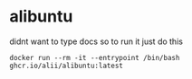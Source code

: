 # alibuntu

didnt want to type docs so to run it just do this
```
docker run --rm -it --entrypoint /bin/bash ghcr.io/alii/alibuntu:latest
```

